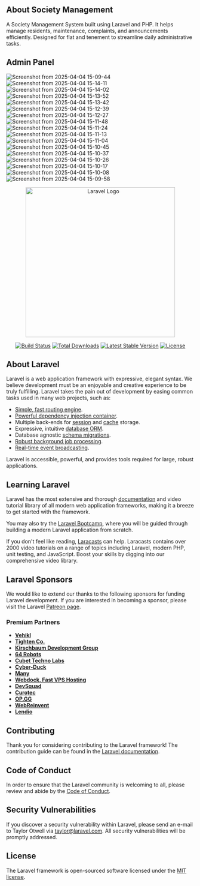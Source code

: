 ## About Society Management

A Society Management System built using Laravel and PHP. It helps manage residents, maintenance, complaints, and announcements efficiently. Designed for flat and tenement to streamline daily administrative tasks. 

## Admin Panel

![Screenshot from 2025-04-04 15-09-44](https://github.com/user-attachments/assets/66f3912b-7c42-4c13-a9d4-54dd3ff94cc6)
![Screenshot from 2025-04-04 15-14-11](https://github.com/user-attachments/assets/98e7d542-2a62-4168-ab2f-a23766c969cc)
![Screenshot from 2025-04-04 15-14-02](https://github.com/user-attachments/assets/2a0dff6f-1f3d-4779-a090-d90d5a1fe869)
![Screenshot from 2025-04-04 15-13-52](https://github.com/user-attachments/assets/ac7648e1-61cf-4e28-b456-29cab8a4bd5c)
![Screenshot from 2025-04-04 15-13-42](https://github.com/user-attachments/assets/6ec528c5-9be0-4ad2-b897-e3f9b4c31581)
![Screenshot from 2025-04-04 15-12-39](https://github.com/user-attachments/assets/9a4c45aa-9fb2-4ce5-8d02-2fe23a94c676)
![Screenshot from 2025-04-04 15-12-27](https://github.com/user-attachments/assets/1d99e848-2dd3-43c8-8b8b-56f9c4c764af)
![Screenshot from 2025-04-04 15-11-48](https://github.com/user-attachments/assets/e6047c7a-ca0a-4584-a7a7-19876d84b827)
![Screenshot from 2025-04-04 15-11-24](https://github.com/user-attachments/assets/381de8fe-cbf7-42d4-8fe1-493aaecd70a2)
![Screenshot from 2025-04-04 15-11-13](https://github.com/user-attachments/assets/374e03f9-8c56-4702-ac00-9364f546f279)
![Screenshot from 2025-04-04 15-11-04](https://github.com/user-attachments/assets/59d9dc64-b51c-431c-9c19-bd2eceb9e576)
![Screenshot from 2025-04-04 15-10-45](https://github.com/user-attachments/assets/cb015f98-3b35-41e3-baa9-080639d7dee5)
![Screenshot from 2025-04-04 15-10-37](https://github.com/user-attachments/assets/677fc4b1-98c6-48c9-8b58-10bf6ad5728d)
![Screenshot from 2025-04-04 15-10-26](https://github.com/user-attachments/assets/1dd71536-0d17-4216-b552-1c6b37317992)
![Screenshot from 2025-04-04 15-10-17](https://github.com/user-attachments/assets/fafa6a56-3e47-4d8c-af91-ec73f3be5669)
![Screenshot from 2025-04-04 15-10-08](https://github.com/user-attachments/assets/dfbfa0f1-85a9-4d35-a7f1-3c110b255428)
![Screenshot from 2025-04-04 15-09-58](https://github.com/user-attachments/assets/402f7b52-9c73-4f7b-ae7b-595491679e56)

<p align="center"><a href="https://laravel.com" target="_blank"><img src="https://raw.githubusercontent.com/laravel/art/master/logo-lockup/5%20SVG/2%20CMYK/1%20Full%20Color/laravel-logolockup-cmyk-red.svg" width="400" alt="Laravel Logo"></a></p>

<p align="center">
<a href="https://github.com/laravel/framework/actions"><img src="https://github.com/laravel/framework/workflows/tests/badge.svg" alt="Build Status"></a>
<a href="https://packagist.org/packages/laravel/framework"><img src="https://img.shields.io/packagist/dt/laravel/framework" alt="Total Downloads"></a>
<a href="https://packagist.org/packages/laravel/framework"><img src="https://img.shields.io/packagist/v/laravel/framework" alt="Latest Stable Version"></a>
<a href="https://packagist.org/packages/laravel/framework"><img src="https://img.shields.io/packagist/l/laravel/framework" alt="License"></a>
</p>

## About Laravel

Laravel is a web application framework with expressive, elegant syntax. We believe development must be an enjoyable and creative experience to be truly fulfilling. Laravel takes the pain out of development by easing common tasks used in many web projects, such as:

- [Simple, fast routing engine](https://laravel.com/docs/routing).
- [Powerful dependency injection container](https://laravel.com/docs/container).
- Multiple back-ends for [session](https://laravel.com/docs/session) and [cache](https://laravel.com/docs/cache) storage.
- Expressive, intuitive [database ORM](https://laravel.com/docs/eloquent).
- Database agnostic [schema migrations](https://laravel.com/docs/migrations).
- [Robust background job processing](https://laravel.com/docs/queues).
- [Real-time event broadcasting](https://laravel.com/docs/broadcasting).

Laravel is accessible, powerful, and provides tools required for large, robust applications.

## Learning Laravel

Laravel has the most extensive and thorough [documentation](https://laravel.com/docs) and video tutorial library of all modern web application frameworks, making it a breeze to get started with the framework.

You may also try the [Laravel Bootcamp](https://bootcamp.laravel.com), where you will be guided through building a modern Laravel application from scratch.

If you don't feel like reading, [Laracasts](https://laracasts.com) can help. Laracasts contains over 2000 video tutorials on a range of topics including Laravel, modern PHP, unit testing, and JavaScript. Boost your skills by digging into our comprehensive video library.

## Laravel Sponsors

We would like to extend our thanks to the following sponsors for funding Laravel development. If you are interested in becoming a sponsor, please visit the Laravel [Patreon page](https://patreon.com/taylorotwell).

### Premium Partners

- **[Vehikl](https://vehikl.com/)**
- **[Tighten Co.](https://tighten.co)**
- **[Kirschbaum Development Group](https://kirschbaumdevelopment.com)**
- **[64 Robots](https://64robots.com)**
- **[Cubet Techno Labs](https://cubettech.com)**
- **[Cyber-Duck](https://cyber-duck.co.uk)**
- **[Many](https://www.many.co.uk)**
- **[Webdock, Fast VPS Hosting](https://www.webdock.io/en)**
- **[DevSquad](https://devsquad.com)**
- **[Curotec](https://www.curotec.com/services/technologies/laravel/)**
- **[OP.GG](https://op.gg)**
- **[WebReinvent](https://webreinvent.com/?utm_source=laravel&utm_medium=github&utm_campaign=patreon-sponsors)**
- **[Lendio](https://lendio.com)**

## Contributing

Thank you for considering contributing to the Laravel framework! The contribution guide can be found in the [Laravel documentation](https://laravel.com/docs/contributions).

## Code of Conduct

In order to ensure that the Laravel community is welcoming to all, please review and abide by the [Code of Conduct](https://laravel.com/docs/contributions#code-of-conduct).

## Security Vulnerabilities

If you discover a security vulnerability within Laravel, please send an e-mail to Taylor Otwell via [taylor@laravel.com](mailto:taylor@laravel.com). All security vulnerabilities will be promptly addressed.

## License

The Laravel framework is open-sourced software licensed under the [MIT license](https://opensource.org/licenses/MIT).
